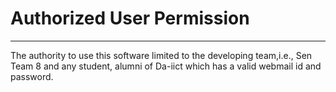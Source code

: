 # Authorized User Permission


---


The authority to use this software limited to the developing team,i.e., Sen Team 8 and any student, alumni of Da-iict which has a valid webmail id and password.